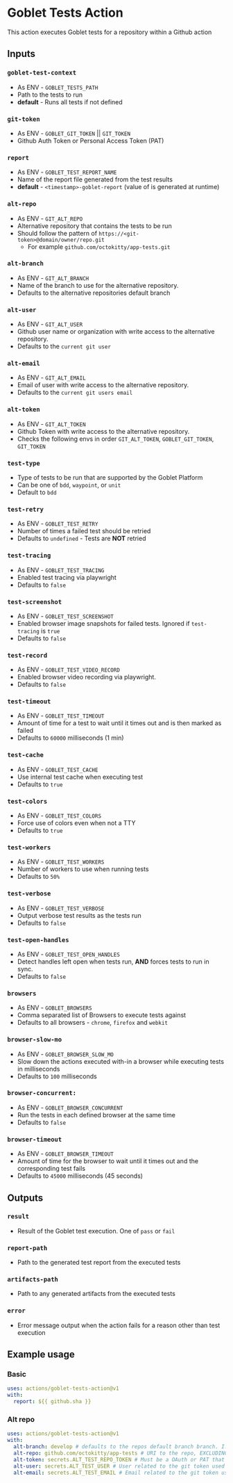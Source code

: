 # Goblet Tests Action
This action executes Goblet tests for a repository within a Github action

## Inputs

### `goblet-test-context`
* As ENV - `GOBLET_TESTS_PATH`
* Path to the tests to run
* **default** - Runs all tests if not defined

### `git-token`
* As ENV - `GOBLET_GIT_TOKEN` || `GIT_TOKEN`
* Github Auth Token or Personal Access Token (PAT)

### `report`
* As ENV - `GOBLET_TEST_REPORT_NAME`
* Name of the report file generated from the test results
* **default** - `<timestamp>-goblet-report` (value of <timestamp> is generated at runtime)

### `alt-repo`
* As ENV - `GIT_ALT_REPO`
* Alternative repository that contains the tests to be run
* Should follow the pattern of `https://<git-token>@domain/owner/repo.git`
  * For example  `github.com/octokitty/app-tests.git`

### `alt-branch`
* As ENV - `GIT_ALT_BRANCH`
* Name of the branch to use for the alternative repository.
* Defaults to the alternative repositories default branch

### `alt-user`
* As ENV - `GIT_ALT_USER`
* Github user name or organization with write access to the alternative repository.
* Defaults to the `current git user`

### `alt-email`
* As ENV - `GIT_ALT_EMAIL`
* Email of user with write access to the alternative repository.
* Defaults to the `current git users email`

### `alt-token`
* As ENV - `GIT_ALT_TOKEN`
* Github Token with write access to the alternative repository.
* Checks the following envs in order `GIT_ALT_TOKEN`, `GOBLET_GIT_TOKEN`, `GIT_TOKEN` 

### `test-type`
* Type of tests to be run that are supported by the Goblet Platform
* Can be one of `bdd`, `waypoint`, or `unit`
* Default to `bdd`

### `test-retry`
* As ENV - `GOBLET_TEST_RETRY`
* Number of times a failed test should be retried
* Defaults to `undefined` - Tests are **NOT** retried

### `test-tracing`
* As ENV - `GOBLET_TEST_TRACING`
* Enabled test tracing via playwright
* Defaults to `false`

### `test-screenshot`
* As ENV - `GOBLET_TEST_SCREENSHOT`
* Enabled browser image snapshots for failed tests. Ignored if `test-tracing` is `true`
* Defaults to `false`

### `test-record`
* As ENV - `GOBLET_TEST_VIDEO_RECORD`
* Enabled browser video recording via playwright.
* Defaults to `false`

### `test-timeout`
* As ENV - `GOBLET_TEST_TIMEOUT`
* Amount of time for a test to wait until it times out and is then marked as failed
* Defaults to `60000` milliseconds (1 min)

### `test-cache`
* As ENV - `GOBLET_TEST_CACHE`
* Use internal test cache when executing test
* Defaults to `true`

### `test-colors`
* As ENV - `GOBLET_TEST_COLORS`
* Force use of colors even when not a TTY
* Defaults to `true`

### `test-workers`
* As ENV - `GOBLET_TEST_WORKERS`
* Number of workers to use when running tests
* Defaults to `50%`

### `test-verbose`
* As ENV - `GOBLET_TEST_VERBOSE`
* Output verbose test results as the tests run
* Defaults to `false`

### `test-open-handles`
* As ENV - `GOBLET_TEST_OPEN_HANDLES`
* Detect handles left open when tests run, **AND** forces tests to run in sync.
* Defaults to `false`

### `browsers`
* As ENV - `GOBLET_BROWSERS`
* Comma separated list of Browsers to execute tests against
* Defaults to all browsers - `chrome`, `firefox` and `webkit`

### `browser-slow-mo`
* As ENV - `GOBLET_BROWSER_SLOW_MO`
* Slow down the actions executed with-in a browser while executing tests in milliseconds
* Defaults to `100` milliseconds

### `browser-concurrent:`
* As ENV - `GOBLET_BROWSER_CONCURRENT`
* Run the tests in each defined browser at the same time
* Defaults to `false`

### `browser-timeout`
* As ENV - `GOBLET_BROWSER_TIMEOUT`
* Amount of time for the browser to wait until it times out and the corresponding test fails
* Defaults to `45000` milliseconds (45 seconds)


## Outputs

### `result`
* Result of the Goblet test execution. One of `pass` or `fail`

### `report-path`
* Path to the generated test report from the executed tests

### `artifacts-path`
* Path to any generated artifacts from the executed tests

### `error`
* Error message output when the action fails for a reason other than test execution

## Example usage

### Basic
```yaml
uses: actions/goblet-tests-action@v1
with:
  report: ${{ github.sha }}
```


### Alt repo
```yaml
uses: actions/goblet-tests-action@v1
with:
  alt-branch: develop # defaults to the repos default branch branch. I.E. main / master
  alt-repo: github.com/octokitty/app-tests # URI to the repo, EXCLUDING the protocol I.E. github.com/owner/repo.git
  alt-token: secrets.ALT_TEST_REPO_TOKEN # Must be a OAuth or PAT that has access to the alternative repository
  alt-user: secrets.ALT_TEST_USER # User related to the git token used for the `alt-token` input
  alt-email: secrets.ALT_TEST_EMAIL # Email related to the git token used for the `alt-token` input and user
``` 


